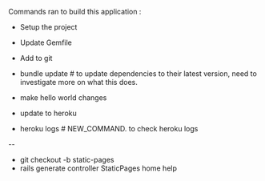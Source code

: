 
Commands ran to build this application : 

- Setup the project
- Update Gemfile
- Add to git
- bundle update # to update dependencies to their latest version, need to investigate more on what this does. 
- make hello world changes
- update to heroku

- heroku logs # NEW_COMMAND. to check heroku logs 

-- 
- git checkout -b static-pages
- rails generate controller StaticPages home help